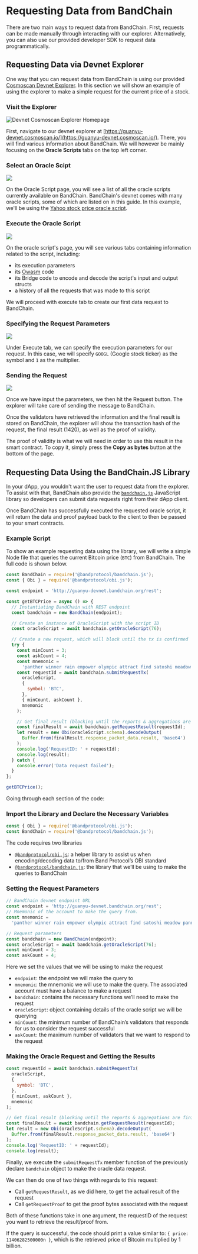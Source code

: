 <!--
order: 3
-->

# Requesting Data from BandChain

There are two main ways to request data from BandChain. First, requests can be made manually through interacting with our explorer. Alternatively, you can also use our provided developer SDK to request data programmatically.

## Requesting Data via Devnet Explorer

One way that you can request data from BandChain is using our provided [Cosmoscan Devnet Explorer](https://guanyu-devnet.bandchain.org). In this section we will show an example of using the explorer to make a simple request for the current price of a stock.

### Visit the Explorer

![Devnet Cosmoscan Explorer Homepage](https://gblobscdn.gitbook.com/assets%2F-LygSKDB1DKREreTLDro%2F-M8OHcqtuP2n5hY_boPH%2F-M8OTHap8MRsEGUAK6VG%2Fimage.png?alt=media&token=10fd8cd5-283b-41e1-a6a8-a813b2ff1956)

First, navigate to our devnet explorer at [https://guanyu-devnet.cosmoscan.io/](https://guanyu-devnet.cosmoscan.io/). There, you will find various information about BandChain. We will however be mainly focusing on the **Oracle Scripts** tabs on the top left corner.

### Select an Oracle Scipt

![](https://gblobscdn.gitbook.com/assets%2F-LygSKDB1DKREreTLDro%2F-M8OHcqtuP2n5hY_boPH%2F-M8OThF9cZW9uwijBKwe%2Fimage.png?alt=media&token=59311a4c-3d67-40ea-863c-92baf0688542)

On the Oracle Script page, you will see a list of all the oracle scripts currently available on BandChain. BandChain's devnet comes with many oracle scripts, some of which are listed on in this guide. In this example, we'll be using the [Yahoo stock price oracle script](https://guanyu-devnet.cosmoscan.io/oracle-script/12).

### Execute the Oracle Script

![](https://gblobscdn.gitbook.com/assets%2F-LygSKDB1DKREreTLDro%2F-M8OHcqtuP2n5hY_boPH%2F-M8OV2UwY4uqxPXpJDFI%2Fimage.png?alt=media&token=2a4b1d64-3f11-4d87-91eb-a9e7430900c6)

On the oracle script's page, you will see various tabs containing information related to the  script, including:

- its execution parameters
- its [Owasm](./../technical-specifications/owasm.md) code
- its Bridge code to encode and decode the script's input and output structs
- a history of all the requests that was made to this script

We will proceed with execute tab to create our first data request to BandChain.

### Specifying the Request Parameters

![](https://gblobscdn.gitbook.com/assets%2F-LygSKDB1DKREreTLDro%2F-M8OHcqtuP2n5hY_boPH%2F-M8OVHi9JumgeTWLaS4r%2Fimage.png?alt=media&token=ee014aed-4477-426e-9b3d-2d07f5629c70)

Under Execute tab, we can specify the execution parameters for our request. In this case, we will specify `GOOGL` (Google stock ticker) as the symbol and `1` as the multiplier.

### Sending the Request

![](https://gblobscdn.gitbook.com/assets%2F-LygSKDB1DKREreTLDro%2F-M8OHcqtuP2n5hY_boPH%2F-M8OVZzqBd7UV4NXZOVQ%2Fimage.png?alt=media&token=2e33ab2b-11e5-49cc-afb8-9c7a5ed38756)

Once we have input the parameters, we then hit the Request button. The explorer will take care of sending the message to BandChain.

Once the validators have retrieved the information and the final result is stored on BandChain, the explorer will show the transaction hash of the request, the final result (1420), as well as the proof of validity.

The proof of validity is what we will need  in order to use this result in the smart contract. To copy it, simply press the **Copy as bytes** button at the bottom of the page.

## Requesting Data Using the BandChain.JS Library

In your dApp, you wouldn't want the user to request data from the explorer. To assist with that, BandChain also provide the [`bandchain.js`](https://www.npmjs.com/package/@bandprotocol/bandchain.js) JavaScript library so developers can submit data requests right from their dApp client.

Once BandChain has successfully executed the requested oracle script, it will return the data and proof payload back to the client to then be passed to your smart contracts.

### Example Script

To show an example requesting data using the library, we will write a simple Node file that queries the current Bitcoin price (`BTC`) from BandChain. The full code is shown below.

```javascript
const BandChain = require('@bandprotocol/bandchain.js');
const { Obi } = require('@bandprotocol/obi.js');

const endpoint = 'http://guanyu-devnet.bandchain.org/rest';

const getBTCPrice = async () => {
  // Instantiating BandChain with REST endpoint
  const bandchain = new BandChain(endpoint);

  // Create an instance of OracleScript with the script ID
  const oracleScript = await bandchain.getOracleScript(76);

  // Create a new request, which will block until the tx is confirmed
  try {
    const minCount = 3;
    const askCount = 4;
    const mnemonic =
      'panther winner rain empower olympic attract find satoshi meadow panda job ten urge warfare piece walnut help jump usage vicious neither shallow mule laundry';
    const requestId = await bandchain.submitRequestTx(
      oracleScript,
      {
        symbol: 'BTC',
      },
      { minCount, askCount },
      mnemonic
    );

    // Get final result (blocking until the reports & aggregations are finished)
    const finalResult = await bandchain.getRequestResult(requestId);
    let result = new Obi(oracleScript.schema).decodeOutput(
      Buffer.from(finalResult.response_packet_data.result, 'base64')
    );
    console.log('RequestID: ' + requestId);
    console.log(result);
  } catch {
    console.error('Data request failed');
  }
};

getBTCPrice();
```

Going through each section of the code:

### Import the Library and Declare the Necessary Variables

```js
const { Obi } = require('@bandprotocol/obi.js');
const BandChain = require('@bandprotocol/bandchain.js');
```

The code requires two libraries

- [`@bandprotocol/obi.js`](https://www.npmjs.com/package/@bandprotocol/obi.js): a helper library to assist us when encoding/decoding data to/from Band Protocol’s OBI standard
- [`@bandprotocol/bandchain.js`](https://www.npmjs.com/package/@bandprotocol/bandchain.js): the library that we’ll be using to make the queries to BandChain

### Setting the Request Parameters

```js
// BandChain devnet endpoint URL
const endpoint = 'http://guanyu-devnet.bandchain.org/rest';
// Mnemonic of the account to make the query from.
const mnemonic =
  'panther winner rain empower olympic attract find satoshi meadow panda job ten urge warfare piece walnut help jump usage vicious neither shallow mule laundry';

// Request parameters
const bandchain = new BandChain(endpoint);
const oracleScript = await bandchain.getOracleScript(76);
const minCount = 3;
const askCount = 4;
```

Here we set the values that we will be using to make the request

- `endpoint`: the endpoint we will make the query to
- `mnemonic`: the mnemonic we will use to make the query. The associated account must have a balance to make a request
- `bandchain`: contains the necessary functions we’ll need to make the request
- `oracleScript`: object containing details of the oracle script we will be querying
- `minCount`: the minimum number of BandChain’s validators that responds for us to consider the request successful
- `askCount`: the maximum number of validators that we want to respond to the request

### Making the Oracle Request and Getting the Results

```js
const requestId = await bandchain.submitRequestTx(
  oracleScript,
  {
    symbol: 'BTC',
  },
  { minCount, askCount },
  mnemonic
);

// Get final result (blocking until the reports & aggregations are finished)
const finalResult = await bandchain.getRequestResult(requestId);
let result = new Obi(oracleScript.schema).decodeOutput(
  Buffer.from(finalResult.response_packet_data.result, 'base64')
);
console.log('RequestID: ' + requestId);
console.log(result);
```

Finally, we execute the `submitRequestTx` member function of the previously declare `bandchain` object to make the oracle data request.

We can then do one of two things with regards to this request:

- Call `getRequestResult`, as we did here, to get the actual result of the request
- Call `getRequestProof` to get the proof bytes associated with the request

Both of these functions take in one argument, the requestID of the request you want to retrieve the result/proof from.

If the query is successful, the code should print a value similar to: `{ price: 11406282500000n }`, which is the retrieved price of Bitcoin multiplied by 1 billion.
